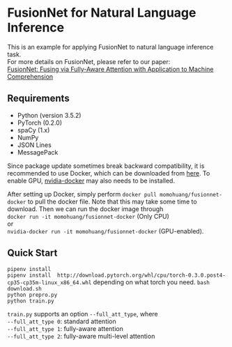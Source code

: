 # FusionNet for Natural Language Inference

This is an example for applying FusionNet to natural language inference task.  
For more details on FusionNet, please refer to our paper:  
[FusionNet: Fusing via Fully-Aware Attention with Application to Machine Comprehension](https://arxiv.org/abs/1711.07341)  

Requirements
------------
+ Python (version 3.5.2)
+ PyTorch (0.2.0)
+ spaCy (1.x)
+ NumPy
+ JSON Lines
+ MessagePack

Since package update sometimes break backward compatibility, it is recommended to use Docker, which can be downloaded from [here](https://www.docker.com/community-edition#/download). To enable GPU, [nvidia-docker](https://github.com/NVIDIA/nvidia-docker) may also needs to be installed.  

After setting up Docker, simply perform `docker pull momohuang/fusionnet-docker` to pull the docker file. Note that this may take some time to download. Then we can run the docker image through  
`docker run -it momohuang/fusionnet-docker` (Only CPU)  
or  
`nvidia-docker run -it momohuang/fusionnet-docker` (GPU-enabled).  

Quick Start
-----------
`pipenv install`  
`pipenv install  http://download.pytorch.org/whl/cpu/torch-0.3.0.post4-cp35-cp35m-linux_x86_64.whl` depending on what torch you need.
`bash download.sh`  
`python prepro.py`  
`python train.py`  
  
`train.py` supports an option `--full_att_type`, where  
`--full_att_type 0`: standard attention  
`--full_att_type 1`: fully-aware attention  
`--full_att_type 2`: fully-aware multi-level attention  
